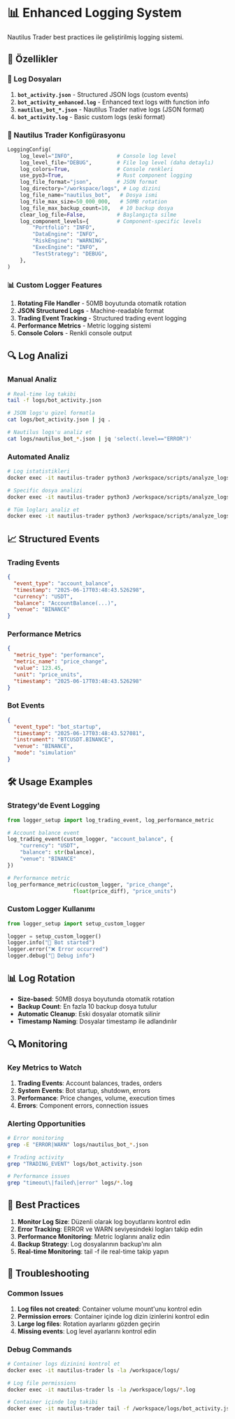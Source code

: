 # 📊 Enhanced Logging System

Nautilus Trader best practices ile geliştirilmiş logging sistemi.

## 🚀 Özellikler

### 📁 Log Dosyaları

1. **`bot_activity.json`** - Structured JSON logs (custom events)
2. **`bot_activity_enhanced.log`** - Enhanced text logs with function info
3. **`nautilus_bot_*.json`** - Nautilus Trader native logs (JSON format)
4. **`bot_activity.log`** - Basic custom logs (eski format)

### 🔧 Nautilus Trader Konfigürasyonu

```python
LoggingConfig(
    log_level="INFO",              # Console log level
    log_level_file="DEBUG",        # File log level (daha detaylı)
    log_colors=True,               # Console renkleri
    use_pyo3=True,                 # Rust component logging
    log_file_format="json",        # JSON format
    log_directory="/workspace/logs", # Log dizini
    log_file_name="nautilus_bot",   # Dosya ismi
    log_file_max_size=50_000_000,   # 50MB rotation
    log_file_max_backup_count=10,   # 10 backup dosya
    clear_log_file=False,          # Başlangıçta silme
    log_component_levels={         # Component-specific levels
        "Portfolio": "INFO",
        "DataEngine": "INFO", 
        "RiskEngine": "WARNING",
        "ExecEngine": "INFO",
        "TestStrategy": "DEBUG",
    },
)
```

### 📊 Custom Logger Features

1. **Rotating File Handler** - 50MB boyutunda otomatik rotation
2. **JSON Structured Logs** - Machine-readable format
3. **Trading Event Tracking** - Structured trading event logging
4. **Performance Metrics** - Metric logging sistemi
5. **Console Colors** - Renkli console output

## 🔍 Log Analizi

### Manual Analiz

```bash
# Real-time log takibi
tail -f logs/bot_activity.json

# JSON logs'u güzel formatla
cat logs/bot_activity.json | jq .

# Nautilus logs'u analiz et
cat logs/nautilus_bot_*.json | jq 'select(.level=="ERROR")'
```

### Automated Analiz

```bash
# Log istatistikleri
docker exec -it nautilus-trader python3 /workspace/scripts/analyze_logs.py --stats

# Specific dosya analizi
docker exec -it nautilus-trader python3 /workspace/scripts/analyze_logs.py --file bot_activity.json

# Tüm logları analiz et
docker exec -it nautilus-trader python3 /workspace/scripts/analyze_logs.py
```

## 📈 Structured Events

### Trading Events

```json
{
  "event_type": "account_balance",
  "timestamp": "2025-06-17T03:48:43.526298",
  "currency": "USDT", 
  "balance": "AccountBalance(...)",
  "venue": "BINANCE"
}
```

### Performance Metrics

```json
{
  "metric_type": "performance",
  "metric_name": "price_change",
  "value": 123.45,
  "unit": "price_units",
  "timestamp": "2025-06-17T03:48:43.526298"
}
```

### Bot Events

```json
{
  "event_type": "bot_startup",
  "timestamp": "2025-06-17T03:48:43.527081",
  "instrument": "BTCUSDT.BINANCE",
  "venue": "BINANCE",
  "mode": "simulation"
}
```

## 🛠️ Usage Examples

### Strategy'de Event Logging

```python
from logger_setup import log_trading_event, log_performance_metric

# Account balance event
log_trading_event(custom_logger, "account_balance", {
    "currency": "USDT",
    "balance": str(balance),
    "venue": "BINANCE"
})

# Performance metric
log_performance_metric(custom_logger, "price_change", 
                     float(price_diff), "price_units")
```

### Custom Logger Kullanımı

```python
from logger_setup import setup_custom_logger

logger = setup_custom_logger()
logger.info("🚀 Bot started")
logger.error("❌ Error occurred")
logger.debug("🐛 Debug info")
```

## 📊 Log Rotation

- **Size-based**: 50MB dosya boyutunda otomatik rotation
- **Backup Count**: En fazla 10 backup dosya tutulur
- **Automatic Cleanup**: Eski dosyalar otomatik silinir
- **Timestamp Naming**: Dosyalar timestamp ile adlandırılır

## 🔍 Monitoring

### Key Metrics to Watch

1. **Trading Events**: Account balances, trades, orders
2. **System Events**: Bot startup, shutdown, errors
3. **Performance**: Price changes, volume, execution times
4. **Errors**: Component errors, connection issues

### Alerting Opportunities

```bash
# Error monitoring
grep -E "ERROR|WARN" logs/nautilus_bot_*.json

# Trading activity
grep "TRADING_EVENT" logs/bot_activity.json

# Performance issues
grep "timeout\|failed\|error" logs/*.log
```

## 🚨 Best Practices

1. **Monitor Log Size**: Düzenli olarak log boyutlarını kontrol edin
2. **Error Tracking**: ERROR ve WARN seviyesindeki logları takip edin
3. **Performance Monitoring**: Metric loglarını analiz edin
4. **Backup Strategy**: Log dosyalarının backup'ını alın
5. **Real-time Monitoring**: tail -f ile real-time takip yapın

## 📝 Troubleshooting

### Common Issues

1. **Log files not created**: Container volume mount'unu kontrol edin
2. **Permission errors**: Container içinde log dizin izinlerini kontrol edin
3. **Large log files**: Rotation ayarlarını gözden geçirin
4. **Missing events**: Log level ayarlarını kontrol edin

### Debug Commands

```bash
# Container logs dizinini kontrol et
docker exec -it nautilus-trader ls -la /workspace/logs/

# Log file permissions
docker exec -it nautilus-trader ls -la /workspace/logs/*.log

# Container içinde log takibi
docker exec -it nautilus-trader tail -f /workspace/logs/bot_activity.json
```
